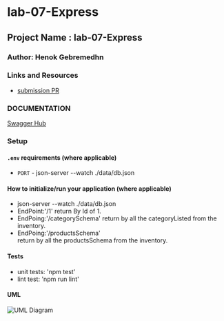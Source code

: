 # lab-07-Express

## Project Name : lab-07-Express

### Author: Henok Gebremedhn

### Links and Resources

- [submission PR](https://github.com/henok-401-javascript/HTTP-lab-06/pull/2)

### DOCUMENTATION

[Swagger Hub](http://localhost:3001/api-docs#/)

### Setup

#### `.env` requirements (where applicable)

- `PORT` - json-server --watch ./data/db.json

#### How to initialize/run your application (where applicable)

- json-server --watch ./data/db.json
- EndPoint:'/1'
  return By Id of 1.
- EndPoing:'/categorySchema'
  return by all the categoryListed from the inventory.
- EndPoing:'/productsSchema'  
   return by all the productsSchema from the inventory.

#### Tests

- unit tests: 'npm test'
- lint test: 'npm run lint'

#### UML

![UML Diagram](./assets/images/localhost.jpg)

